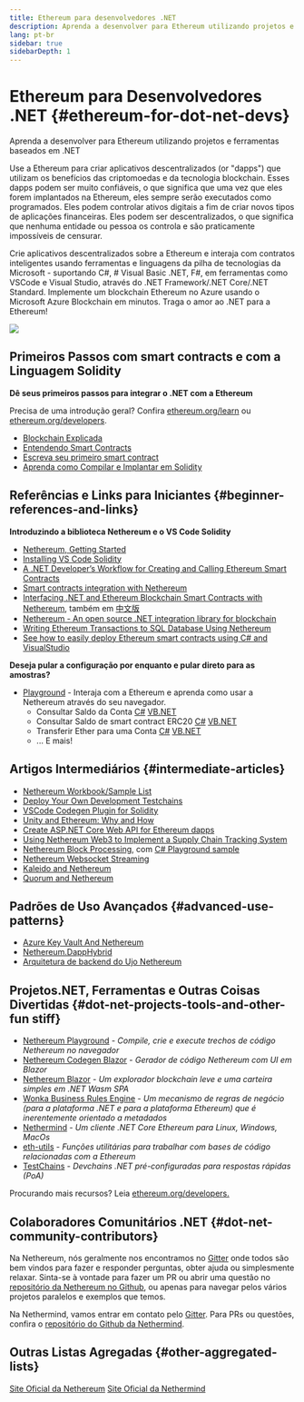 ```yaml
---
title: Ethereum para desenvolvedores .NET
description: Aprenda a desenvolver para Ethereum utilizando projetos e ferramentas baseados em .NET
lang: pt-br
sidebar: true
sidebarDepth: 1
---
```


# Ethereum para Desenvolvedores .NET {#ethereum-for-dot-net-devs}

<div class="featured">Aprenda a desenvolver para Ethereum utilizando projetos e ferramentas baseados em .NET</div>

Use a Ethereum para criar aplicativos descentralizados (or "dapps") que utilizam os benefícios das criptomoedas e da tecnologia blockchain. Esses dapps podem ser muito confiáveis, o que significa que uma vez que eles forem implantados na Ethereum, eles sempre serão executados como programados. Eles podem controlar ativos digitais a fim de criar novos tipos de aplicações financeiras. Eles podem ser descentralizados, o que significa que nenhuma entidade ou pessoa os controla e são praticamente impossíveis de censurar.

Crie aplicativos descentralizados sobre a Ethereum e interaja com contratos inteligentes usando ferramentas e linguagens da pilha de tecnologias da Microsoft - suportando C#, # Visual Basic .NET, F#, em ferramentas como VSCode e Visual Studio, através do .NET Framework/.NET Core/.NET Standard. Implemente um blockchain Ethereum no Azure usando o Microsoft Azure Blockchain em minutos. Traga o amor ao .NET para a Ethereum!

<img src="https://raw.githubusercontent.com/Nethereum/Nethereum/master/logos/logo192x192t.png" />

## Primeiros Passos com smart contracts e com a Linguagem Solidity

**Dê seus primeiros passos para integrar o .NET com a Ethereum**

Precisa de uma introdução geral? Confira [ethereum.org/learn](/pt-br/pt-BR/learn/) ou [ethereum.org/developers](/pt-br/pt-BR/developers/).

- [Blockchain Explicada](https://kauri.io/article/d55684513211466da7f8cc03987607d5/blockchain-explained)
- [Entendendo Smart Contracts](https://kauri.io/article/e4f66c6079e74a4a9b532148d3158188/ethereum-101-part-5-the-smart-contract)
- [Escreva seu primeiro smart contract](https://kauri.io/article/124b7db1d0cf4f47b414f8b13c9d66e2/remix-ide-your-first-smart-contract)
- [Aprenda como Compilar e Implantar em Solidity](https://kauri.io/article/973c5f54c4434bb1b0160cff8c695369/understanding-smart-contract-compilation-and-deployment)

## Referências e Links para Iniciantes {#beginner-references-and-links}

**Introduzindo a biblioteca Nethereum e o VS Code Solidity**

- [Nethereum, Getting Started](https://docs.nethereum.com/en/latest/getting-started/)
- [Installing VS Code Solidity](https://marketplace.visualstudio.com/items?itemName=JuanBlanco.solidity)
- [A .NET Developer’s Workflow for Creating and Calling Ethereum Smart Contracts](https://medium.com/coinmonks/a-net-developers-workflow-for-creating-and-calling-ethereum-smart-contracts-44714f191db2)
- [Smart contracts integration with Nethereum](https://kauri.io/article/b54334b0695342c1bbe161c4c4467b50/smart-contracts-integration-with-nethereum)
- [Interfacing .NET and Ethereum Blockchain Smart Contracts with Nethereum](https://medium.com/my-blockchain-development-daily-journey/interfacing-net-and-ethereum-blockchain-smart-contracts-with-nethereum-2fa3729ac933), também em [中文版](https://medium.com/my-blockchain-development-daily-journey/%E4%BD%BF%E7%94%A8nethereum%E9%80%A3%E6%8E%A5-net%E5%92%8C%E4%BB%A5%E5%A4%AA%E7%B6%B2%E5%8D%80%E5%A1%8A%E9%8F%88%E6%99%BA%E8%83%BD%E5%90%88%E7%B4%84-4a96d35ad1e1)
- [Nethereum - An open source .NET integration library for blockchain](https://kauri.io/article/d15dfd4903f149cdb84b3ce666103b52/v1/nethereum-an-open-source-.net-integration-library-for-blockchain)
- [Writing Ethereum Transactions to SQL Database Using Nethereum](https://medium.com/coinmonks/writing-ethereum-transactions-to-sql-database-using-nethereum-fd94e0e4fa36)
- [See how to easily deploy Ethereum smart contracts using C# and VisualStudio](https://koukia.ca/deploy-ethereum-smart-contracts-using-c-and-visualstudio-5be188ae928c)

**Deseja pular a configuração por enquanto e pular direto para as amostras?**

- [Playground](http://playground.nethereum.com/) - Interaja com a Ethereum e aprenda como usar a Nethereum através do seu navegador.
  - Consultar Saldo da Conta [C#](http://playground.nethereum.com/csharp/id/1001) [VB.NET](http://playground.nethereum.com/vb/id/2001)
  - Consultar Saldo de smart contract ERC20 [C#](http://playground.nethereum.com/csharp/id/1005) [VB.NET](http://playground.nethereum.com/vb/id/2004)
  - Transferir Ether para uma Conta [C#](http://playground.nethereum.com/csharp/id/1003) [VB.NET](http://playground.nethereum.com/vb/id/2003)
  - ... E mais!

## Artigos Intermediários {#intermediate-articles}

- [Nethereum Workbook/Sample List](http://docs.nethereum.com/en/latest/Nethereum.Workbooks/docs/)
- [Deploy Your Own Development Testchains](https://github.com/Nethereum/Testchains)
- [VSCode Codegen Plugin for Solidity](https://docs.nethereum.com/en/latest/nethereum-codegen-vscodesolidity/)
- [Unity and Ethereum: Why and How](https://www.raywenderlich.com/5509-unity-and-ethereum-why-and-how)
- [Create ASP.NET Core Web API for Ethereum dapps](https://tech-mint.com/create-asp-net-core-web-api-for-ethereum-dapps/)
- [Using Nethereum Web3 to Implement a Supply Chain Tracking System](http://blog.pomiager.com/post/using-nethereum-web3-to-implement-a-supply-chain-traking-system4)
- [Nethereum Block Processing](https://nethereum.readthedocs.io/en/latest/nethereum-block-processing-detail/), com [C# Playground sample](http://playground.nethereum.com/csharp/id/1025)
- [Nethereum Websocket Streaming](https://nethereum.readthedocs.io/en/latest/nethereum-subscriptions-streaming/)
- [Kaleido and Nethereum](https://kaleido.io/kaleido-and-nethereum/)
- [Quorum and Nethereum](https://github.com/Nethereum/Nethereum/blob/master/src/Nethereum.Quorum/README.md)

## Padrões de Uso Avançados {#advanced-use-patterns}

- [Azure Key Vault And Nethereum](https://github.com/Azure-Samples/bc-community-samples/tree/master/akv-nethereum)
- [Nethereum.DappHybrid](https://github.com/Nethereum/Nethereum.DappHybrid)
- [Arquitetura de backend do Ujo Nethereum](https://docs.nethereum.com/en/latest/nethereum-ujo-backend-sample/)

## Projetos.NET, Ferramentas e Outras Coisas Divertidas {#dot-net-projects-tools-and-other-fun stiff}

- [Nethereum Playground](http://playground.nethereum.com/) - _Compile, crie e execute trechos de código Nethereum no navegador_
- [Nethereum Codegen Blazor](https://github.com/Nethereum/Nethereum.CodeGen.Blazor) - _Gerador de código Nethereum com UI em Blazor_
- [Nethereum Blazor](https://github.com/Nethereum/NethereumBlazor) - _Um explorador blockchain leve e uma carteira simples em .NET Wasm SPA_
- [Wonka Business Rules Engine](https://docs.nethereum.com/en/latest/wonka/) - _Um mecanismo de regras de negócio (para a plataforma .NET e para a plataforma Ethereum) que é inerentemente orientado a metadados_
- [Nethermind](https://github.com/NethermindEth/nethermind) - _Um cliente .NET Core Ethereum para Linux, Windows, MacOs_
- [eth-utils](https://github.com/ethereum/eth-utils/) - _Funções utilitárias para trabalhar com bases de código relacionadas com a Ethereum_
- [TestChains](https://github.com/Nethereum/TestChains) - _Devchains .NET pré-configuradas para respostas rápidas (PoA)_

Procurando mais recursos? Leia [ethereum.org/developers.](/pt-br/pt-BR/developers/)

## Colaboradores Comunitários .NET {#dot-net-community-contributors}

Na Nethereum, nós geralmente nos encontramos no [Gitter](https://gitter.im/Nethereum/Nethereum) onde todos são bem vindos para fazer e responder perguntas, obter ajuda ou simplesmente relaxar. Sinta-se à vontade para fazer um PR ou abrir uma questão no [repositório da Nethereum no Github](https://github.com/Nethereum), ou apenas para navegar pelos vários projetos paralelos e exemplos que temos.

Na Nethermind, vamos entrar em contato pelo [Gitter](https://gitter.im/nethermindeth/nethermind). Para PRs ou questões, confira o [repositório do Github da Nethermind](https://github.com/NethermindEth/nethermind).

## Outras Listas Agregadas {#other-aggregated-lists}

[Site Oficial da Nethereum](https://nethereum.com/) [Site Oficial da Nethermind](https://nethermind.io/)
